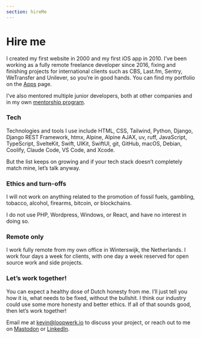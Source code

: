 ```yaml
---
section: hireMe
---
```


# Hire me

I created my first website in 2000 and my first iOS app in 2010. I’ve been working as a fully remote freelance developer since 2016, fixing and finishing projects for international clients such as CBS, Last.fm, Sentry, WeTransfer and Unilever, so you’re in good hands. You can find my portfolio on the  [Apps](/apps/) page.

I’ve also mentored multiple junior developers, both at other companies and in my own [mentorship program](/mentor/).

### Tech
Technologies and tools I use include HTML, CSS, Tailwind, Python, Django, Django REST Framework, htmx, Alpine, Alpine AJAX, uv, ruff, JavaScript, TypeScript, SvelteKit, Swift, UIKit, SwiftUI, git, GitHub, macOS, Debian, Coolify, Claude Code, VS Code, and Xcode.

But the list keeps on growing and if your tech stack doesn’t completely match mine, let’s talk anyway.

### Ethics and turn-offs
I will not work on anything related to the promotion of fossil fuels, gambling, tobacco, alcohol, firearms, bitcoin, or blockchains.

I do not use PHP, Wordpress, Windows, or React, and have no interest in doing so.

### Remote only
I work fully remote from my own office in Winterswijk, the Netherlands. I work four days a week for clients, with one day a week reserved for open source work and side projects.

### Let’s work together!
You can expect a healthy dose of Dutch honesty from me. I’ll just tell you how it is, what needs to be fixed, without the bullshit. I think our industry could use some more honesty and better ethics. If all of that sounds good, then let’s work together!

Email me at <kevin@loopwerk.io> to discuss your project, or reach out to me on [Mastodon](https://hachyderm.io/@kevinrenskers) or [LinkedIn](https://www.linkedin.com/in/kevinrenskers/).
